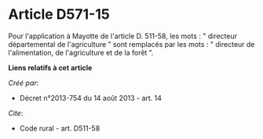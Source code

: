 # Article D571-15

Pour l'application à Mayotte de l'article D. 511-58, les mots : " directeur départemental de l'agriculture ” sont remplacés
par les mots : " directeur de l'alimentation, de l'agriculture et de la forêt ”.

**Liens relatifs à cet article**

_Créé par_:

  - Décret n°2013-754 du 14 août 2013 - art. 14

_Cite_:

  - Code rural - art. D511-58
